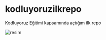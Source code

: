 # kodluyoruzilkrepo
Kodluyoruz Eğitimi kapsamında açtığım ilk repo

![resim](https://user-images.githubusercontent.com/122612044/212347221-b9a76f9e-a517-4cc2-89f5-7bfee4c1d45f.PNG)
